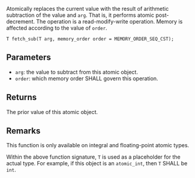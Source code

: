 Atomically replaces the current value with the result of arithmetic subtraction of the value and `arg`. That is, it performs atomic post-decrement. The operation is a read-modify-write operation. Memory is affected according to the value of `order`.

```nvgt
T fetch_sub(T arg, memory_order order = MEMORY_ORDER_SEQ_CST);
```

## Parameters

* `arg`: the value to subtract from this atomic object.
* `order`: which memory order SHALL govern this operation.

## Returns

The prior value of this atomic object.

## Remarks

This function is only available on integral and floating-point atomic types.

Within the above function signature, `T` is used as a placeholder for the actual type. For example, if this object is an `atomic_int`, then `T` SHALL be `int`.
